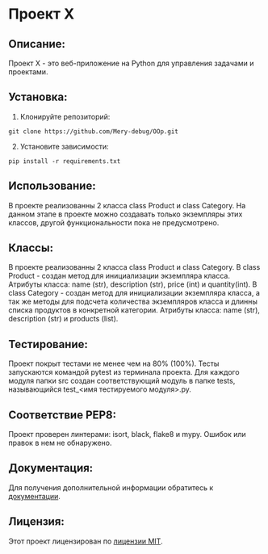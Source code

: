 # Проект X

## Описание:

Проект X - это веб-приложение на Python для управления задачами и проектами.

## Установка:

1. Клонируйте репозиторий:
```
git clone https://github.com/Mery-debug/OOp.git
```
2. Установите зависимости:
```
pip install -r requirements.txt
```
## Использование:

В проекте реализованны 2 класса class Product и class Category.
На данном этапе в проекте можно создавать только экземпляры этих классов, другой функциональности пока не предусмотрено.


## Классы:

В проекте реализованны 2 класса class Product и class Category. 
В class Product - создан метод для инициализации экземпляра класса. Атрибуты класса: name (str), description (str), 
price (int) и quantity(int).
В class Category - создан метод для инициализации экземпляра класса, а так же методы для подсчета количества экземпляров 
класса и длинны списка продуктов в конкретной категории. Атрибуты класса: name (str), description (str) и products (list).


## Тестирование:

Проект покрыт тестами не менее чем на 80% (100%).
Тесты запускаются командой pytest из терминала проекта.
Для каждого модуля папки src создан соответствующий модуль в папке tests, называющийся test_<имя тестируемого модуля>.py.


## Соответствие PEP8:

Проект проверен линтерами: isort, black, flake8 и mypy. Ошибок или правок в нем не обнаружено.

## Документация:

Для получения дополнительной информации обратитесь к [документации](docs/README.md).

## Лицензия:

Этот проект лицензирован по [лицензии MIT](LICENSE).